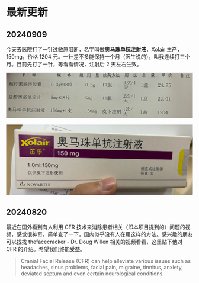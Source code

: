 # 最新更新

## 20240909

今天去医院打了一针过敏原阻断，名字叫做**奥马珠单抗注射液**，Xolair 生产，150mg，价格 1204 元。一针差不多能保持一个月（医生说的），叫我连续打三个月。目前先打了一针，等看看情况，注射后 2 天左右生效。

![](https://github.com/i0Ek3/fuckit/blob/main/media/202409-list.jpg)

![](https://github.com/i0Ek3/fuckit/blob/main/media/202409-1204.jpg)

## 20240820

最近在国外看到有人利用 CFR 技术来消除患者相关（即本项目提到的）问题的视频，感觉很神奇。简单查了一下，国内似乎没有人在用这样的方法。感兴趣的朋友可以找找 thefacecracker - Dr. Doug Willen 相关的视频看看，这里贴下他对 CFR 的介绍。希望我们终能受益。

> Cranial Facial Release (CFR) can help alleviate various issues such as headaches, sinus problems, facial pain, migraine, tinnitus, anxiety, deviated septum and even certain neurological conditions.